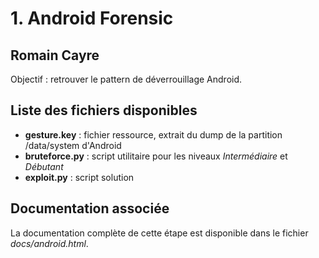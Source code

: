 # 1. Android Forensic
## Romain Cayre
Objectif : retrouver le pattern de déverrouillage Android.

## Liste des fichiers disponibles
* __gesture.key__ : fichier ressource, extrait du dump de la partition /data/system d'Android
* __bruteforce.py__ : script utilitaire pour les niveaux *Intermédiaire* et *Débutant*
* __exploit.py__ : script solution

## Documentation associée
La documentation complète de cette étape est disponible dans le fichier *docs/android.html*.
